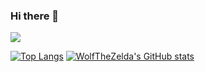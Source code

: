 ### Hi there 👋

<!--
**WolfTheZelda/WolfTheZelda** is a ✨ _special_ ✨ repository because its `README.md` (this file) appears on your GitHub profile.

Here are some ideas to get you started:

- 🔭 I’m currently working on ...
- 🌱 I’m currently learning ...
- 👯 I’m looking to collaborate on ...
- 🤔 I’m looking for help with ...
- 💬 Ask me about ...
- 📫 How to reach me: ...
- 😄 Pronouns: ...
- ⚡ Fun fact: ...
-->

![](https://komarev.com/ghpvc/?username=WolfTheZelda)

[![Top Langs](https://github-readme-stats.vercel.app/api/top-langs/?username=anuraghazra&count_private=true&show_icons=true&theme=dracula&layout=compact)](https://github.com/anuraghazra/github-readme-stats)
[![WolfTheZelda's GitHub stats](https://github-readme-stats.vercel.app/api?username=WolfTheZelda&count_private=true&show_icons=true&theme=dracula)](https://github.com/WolfTheZelda)
